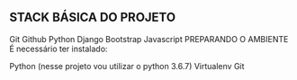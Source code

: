 <h2>STACK BÁSICA DO PROJETO</h2>
Git
Github
Python
Django
Bootstrap
Javascript
PREPARANDO O AMBIENTE
É necessário ter instalado:

Python (nesse projeto vou utilizar o python 3.6.7)
Virtualenv
Git
